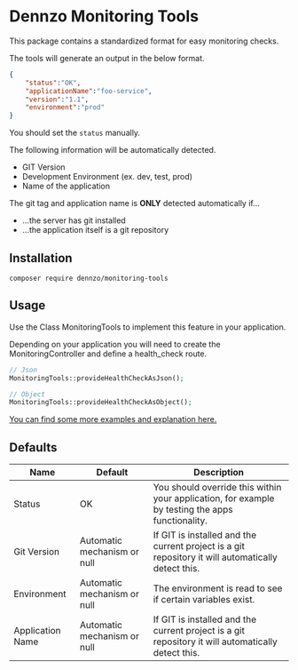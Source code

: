 # Dennzo Monitoring Tools

This package contains a standardized format for easy monitoring checks.

The tools will generate an output in the below format.
```json
{
    "status":"OK",
    "applicationName":"foo-service",
    "version":"1.1",
    "environment":"prod"
}
```

You should set the `status` manually.

The following information will be automatically detected.
- GIT Version
- Development Environment (ex. dev, test, prod)
- Name of the application


The git tag and application name is **ONLY** detected automatically if...
- ...the server has git installed
- ...the application itself is a git repository



## Installation

    composer require dennzo/monitoring-tools

## Usage

Use the Class MonitoringTools to implement this feature in your application.

Depending on your application you will need to create the MonitoringController and define a health_check route.

```php
// Json
MonitoringTools::provideHealthCheckAsJson();

// Object
MonitoringTools::provideHealthCheckAsObject();
```

[You can find some more examples and explanation here.](https://github.com/dennzo/monitoring-tools/wiki)


## Defaults
|Name|Default|Description|
|---|---|---|
|Status|OK|You should override this within your application, for example by testing the apps functionality.|
|Git Version|Automatic mechanism or null|If GIT is installed and the current project is a git repository it will automatically detect this.|
|Environment|Automatic mechanism or null|The environment is read to see if certain variables exist.|
|Application Name|Automatic mechanism or null|If GIT is installed and the current project is a git repository it will automatically detect this.|

